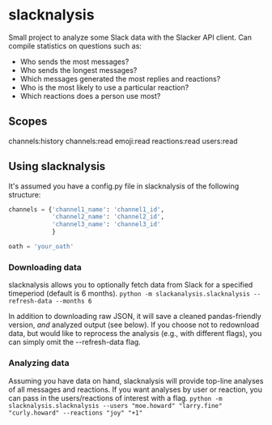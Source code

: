 # slacknalysis

Small project to analyze some Slack data with the Slacker API client.  Can compile statistics on questions such as:

- Who sends the most messages?
- Who sends the longest messages?
- Which messages generated the most replies and reactions?
- Who is the most likely to use a particular reaction?
- Which reactions does a person use most?

## Scopes

channels:history
channels:read
emoji:read
reactions:read
users:read

## Using slacknalysis

It's assumed you have a config.py file in slacknalysis of the following structure:

```python
channels = {'channel1_name': 'channel1_id',
            'channel2_name': 'channel2_id',
            'channel3_name': 'channel3_id'
            }

oath = 'your_oath'
```

### Downloading data

slacknalysis allows you to optionally fetch data from Slack for a specified timeperiod (default is 6 months).
`python -m slackanalysis.slacknalysis --refresh-data --months 6`

In addition to downloading raw JSON, it will save a cleaned pandas-friendly version, *and* analyzed output (see below).  If you choose not to redownload data, but would like to reprocess the analysis (e.g., with different flags), you can simply omit the --refresh-data flag.

### Analyzing data

Assuming you have data on hand, slacknalysis will provide top-line analyses of all messages and reactions.  If you want analyses by user or reaction, you can pass in the users/reactions of interest with a flag.
`python -m slacknalysis.slacknalysis --users "moe.howard" "larry.fine" "curly.howard" --reactions "joy" "+1"`
